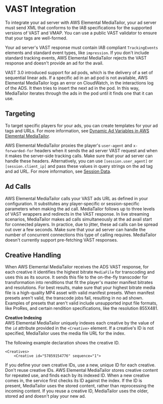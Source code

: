 # VAST Integration<a name="vast-integration"></a>

To integrate your ad server with AWS Elemental MediaTailor, your ad server must send XML that conforms to the IAB specifications for the supported versions of VAST and VMAP\. You can use a public VAST validator to ensure that your tags are well\-formed\.

Your ad server's VAST response must contain IAB compliant `TrackingEvents` elements and standard event types, like `impression`\. If you don't include standard tracking events, AWS Elemental MediaTailor rejects the VAST response and doesn't provide an ad for the avail\.

VAST 3\.0 introduced support for ad pods, which is the delivery of a set of sequential linear ads\. If a specific ad in an ad pod is not available, AWS Elemental MediaTailor logs an error on CloudWatch, in the interactions log of the ADS\. It then tries to insert the next ad in the pod\. In this way, MediaTailor iterates through the ads in the pod until it finds one that it can use\.

## Targeting<a name="targeting"></a>

To target specific players for your ads, you can create templates for your ad tags and URLs\. For more information, see [Dynamic Ad Variables in AWS Elemental MediaTailor](variables.md)\.

AWS Elemental MediaTailor proxies the player's `user-agent` and `x-forwarded-for` headers when it sends the ad server VAST request and when it makes the server\-side tracking calls\. Make sure that your ad server can handle these headers\. Alternatively, you can use `[session.user_agent]` or `[session.client_ip]` and pass these values in query strings on the ad tag and ad URL\. For more information, see [Session Data](variables-session.md)\.

## Ad Calls<a name="ad-calls"></a>

AWS Elemental MediaTailor calls your VAST ads URL as defined in your configuration\. It substitutes any player\-specific or session\-specific parameters when making the ad call\. MediaTailor follows up to three levels of VAST wrappers and redirects in the VAST response\. In live streaming scenarios, MediaTailor makes ad calls simultaneously at the ad avail start for connected players\. In practice, due to jitter, these ad calls can be spread out over a few seconds\. Make sure that your ad server can handle the number of concurrent connections this type of calling requires\. MediaTailor doesn't currently support pre\-fetching VAST responses\.

## Creative Handling<a name="creative-handling"></a>

When AWS Elemental MediaTailor receives the ADS VAST response, for each creative it identifies the highest bitrate `MediaFile` for transcoding and uses this as its source\. It sends this file to the on\-the\-fly transcoder for transformation into renditions that fit the player's master manifest bitrates and resolutions\. For best results, make sure that your highest bitrate media file is a high\-quality MP4 asset with valid manifest presets\. When manifest presets aren't valid, the transcode jobs fail, resulting in no ad shown\. Examples of presets that aren't valid include unsupported input file formats, like ProRes, and certain rendition specifications, like the resolution 855X481\. 

**Creative Indexing**  
AWS Elemental MediaTailor uniquely indexes each creative by the value of the `id` attribute provided in the `<Creative>` element\. If a creative's ID is not specified, MediaTailor uses the media file URL for the index\.

The following example declaration shows the creative ID\.

```
<Creatives>
    <Creative id="57859154776" sequence="1">
```

If you define your own creative IDs, use a new, unique ID for each creative\. Don't reuse creative IDs\. AWS Elemental MediaTailor stores creative content for repeated use, and finds each by its indexed ID\. When a new creative comes in, the service first checks its ID against the index\. If the ID is present, MediaTailor uses the stored content, rather than reprocessing the incoming content\. If you reuse a creative ID, MediaTailor uses the older, stored ad and doesn't play your new ad\. 